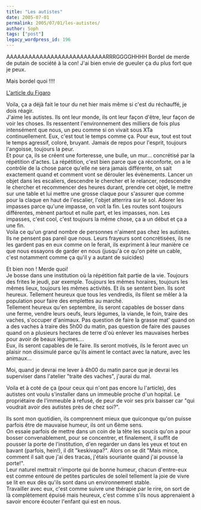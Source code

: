 ```yaml
---
title: "Les autistes"
date: 2005-07-01
permalink: 2005/07/01/les-autistes/
author: Soph
tags: ["post"]
legacy_wordpress_id: 196
---
```


AAAAAAAAAAAAAAAAAAAAAAAAAAARRRGGGGHHHH Bordel de merde de putain de société à la con! J'ai bien envie de gueuler ça du plus fort que je peux.

Mais bordel quoi !!!!

<!-- excerpt -->

[L'article du Figaro](http://www.lefigaro.fr/cgi/edition/genimprime?cle=20050629.FIG0282)

Voila, ça a déjà fait le tour du net hier mais même si c'est du réchauffé, je dois réagir. <br />
J'aime les autistes. Ils ont leur monde, ils ont leur façon d'être, leur façon de voir les choses. Ils ressentent l'environnement des milliers de fois plus intensément que nous, un peu comme si on vivait sous XTa continuellement. Eux, c'est tout le temps comme ça. Pour eux, tout est tout le temps agressif, coloré, bruyant. Jamais de repos pour l'esprit, toujours l'angoisse, toujours la peur. <br />
Et pour ça, ils se créent une forteresse, une bulle, un mur... concrétisé par la répétition d'actes. La répétition, c'est bien parce que ça réconforte, on a le contrôle de la chose parce qu'elle ne sera jamais différente, on sait exactement quand et comment vont se dérouler les évènements. Lancer un objet dans les escaliers, descendre le chercher et le relancer, redescendre le chercher et recommencer des heures durant, prendre cet objet, le mettre sur une table et lui mettre une grosse claque pour s'assurer que comme pour la claque en haut de l'escalier, l'objet atterrira sur le sol. Adorer les impasses parce qu'une impasse, on voit la fin. Les routes sont toujours différentes, mènent partout et nulle part, et les impasses, non. Les impasses, c'est cool, c'est toujours la même chose, ça a un début et ça a une fin. <br />
Voila ce qu'un grand nombre de personnes n'aiment pas chez les autistes. Ils ne pensent pas pareil que nous. Leurs frayeurs sont concrétisées, ils ne les gardent pas en eux comme on le ferait, ils expriment à leur manière ce que nous essayons de garder en nous (jusqu'à ce qu'on pète un cable, c'est notamment comme ça qu'il y a autant de suicides)

Et bien non&nbsp;! Merde quoi! <br />
Je bosse dans une institution où la répétition fait partie de la vie. Toujours des frites le jeudi, par exemple. Toujours les mêmes horaires, toujours les mêmes lieux, toujours les mêmes activités. Et ils se sentent bien. Ils sont heureux. Tellement heureux que tous les vendredis, ils filent se mêler à la population pour faire des emplettes au marché. <br />
Tellement heureux qu'en septembre, ils seront capables de bosser dans une ferme, vendre leurs oeufs, leurs légumes, la viande, le foin, traire des vaches, s'occuper d'animaux. Pas question de faire la grasse mat' quand on a des vaches à traire dès 5h00 du matin, pas question de faire des pauses quand on a plusieurs hectares de terre d'où enlever les mauvaises herbes pour avoir de beaux légumes.... <br />
Eux, ils seront capables de le faire. Ils seront motivés, ils le feront avec un plaisir non dissimulé parce qu'ils aiment le contact avec la nature, avec les animaux...

Moi, quand je devrai me lever à 4h00 du matin parce que je devrai les superviser dans l'atelier "traite des vaches", j'aurai du mal.

Voila et à coté de ça (pour ceux qui n'ont pas encore lu l'article), des autistes ont voulu s'installer dans un immeuble proche d'un hopital. Le propriétaire de l'immeuble à refusé, de peur de voir ses prix baisser car "qui voudrait avoir des autistes près de chez soi?".

Ils sont mon quotidien, ils comprennent mieux que quiconque qu'on puisse parfois être de mauvaise humeur, ils ont un 6ème sens. <br />
On essaie parfois de mettre dans un coin de la tête les soucis qu'on a pour bosser convenablement, pour se concentrer, et finalement, il suffit de pousser la porte de l'institution, d'en regarder un dans les yeux et tout en bavant (parfois, hein!), il dit "keskivapa?". Alors on se dit "Mais mince, comment il sait que j'ai des tracas, j'étais souriante quand j'ai poussé la porte!". <br />
Leur naturel mettrait n'importe qui de bonne humeur, chacun d'entre-eux est comme entouré de petites particules de soleil tellement la joie de vivre se lit en eux dès qu'ils sont dans un environnement stable. <br />
Travailler avec eux, c'est comme suivre une thérapie par le rire, on sort de là complètement épuisé mais heureux, c'est comme s'ils nous apprenaient à savoir encore écouter l'enfant qui est en nous.
